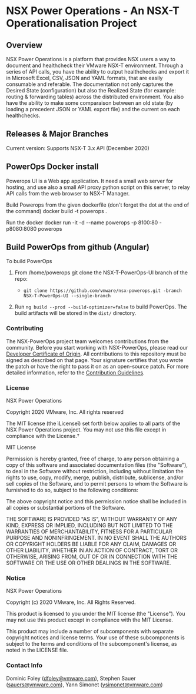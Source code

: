 # NSX Power Operations - An NSX-T Operationalisation Project


## Overview
NSX Power Operations is a platform that provides NSX users a way to document and healthcheck their VMware NSX-T environment. Through a series of API calls, you have the ability to output healthchecks and export it in Microsoft Excel, CSV, JSON and YAML formats, that are easily consumable and referable. The documentation not only captures the Desired State (configuration) but also the Realized State (for example: routing & forwarding tables) across the distributed environment.
You also have the ability to make some comparaison between an old state (by loading a precedent JSON or YAML export file) and the current on each healthchecks.


## Releases & Major Branches
Current version: Supports NSX-T 3.x API (December 2020)

## PowerOps Docker install
Powerops UI is a Web app application. It need a small web server for hosting, and use also a small API proxy python script on this server, to relay API calls from the web browser to NSX-T Manager. 

Build Powerops from the given dockerfile (don't forget the dot at the end of the command)
docker build -t powerops .

Run the docker
docker run -it -d --name powerops -p 8100:80 -p8080:8080  powerops

## Build PowerOps from github (Angular)
To build PowerOps

1. From /home/powerops git clone the NSX-T-PowerOps-UI branch of the repo:
    * `git clone https://github.com/vmware/nsx-powerops.git -branch NSX-T-PowerOps-UI --single-branch`

2. Run `ng build --prod --build-optimizer=false` to build PowerOps. The build artifacts will be stored in the `dist/` directory.


### Contributing
The NSX-PowerOps project team welcomes contributions from the community. Before you start working with NSX-PowerOps, please read our [Developer Certificate of Origin](https://cla.vmware.com/dco). All contributions to this repository must be signed as described on that page. Your signature certifies that you wrote the patch or have the right to pass it on as an open-source patch. For more detailed information, refer to the [Contribution Guidelines](CONTRIBUTING.md).

### License 
NSX Power Operations

Copyright 2020 VMware, Inc.  All rights reserved                

The MIT license (the ìLicenseî) set forth below applies to all parts of the NSX Power Operations project.  You may not use this file except in compliance with the License.†

MIT License

Permission is hereby granted, free of charge, to any person obtaining a copy of this software and associated documentation files (the "Software"), to deal in the Software without restriction, including without limitation the rights to use, copy, modify, merge, publish, distribute, sublicense, and/or sell copies of the Software, and to permit persons to whom the Software is furnished to do so, subject to the following conditions:

The above copyright notice and this permission notice shall be included in all copies or substantial portions of the Software.

THE SOFTWARE IS PROVIDED "AS IS", WITHOUT WARRANTY OF ANY KIND, EXPRESS OR IMPLIED, INCLUDING BUT NOT LIMITED TO THE WARRANTIES OF MERCHANTABILITY, FITNESS FOR A PARTICULAR PURPOSE AND NONINFRINGEMENT. IN NO EVENT SHALL THE AUTHORS OR COPYRIGHT HOLDERS BE LIABLE FOR ANY CLAIM, DAMAGES OR OTHER LIABILITY, WHETHER IN AN ACTION OF CONTRACT, TORT OR OTHERWISE, ARISING FROM, OUT OF OR IN CONNECTION WITH THE SOFTWARE OR THE USE OR OTHER DEALINGS IN THE SOFTWARE.

### Notice
NSX Power Operations

Copyright (c) 2020 VMware, Inc. All Rights Reserved. 

This product is licensed to you under the MIT license (the "License").  You may not use this product except in compliance with the MIT License.  

This product may include a number of subcomponents with separate copyright notices and license terms. Your use of these subcomponents is subject to the terms and conditions of the subcomponent's license, as noted in the LICENSE file. 

### Contact Info
Dominic Foley (dfoley@vmware.com), Stephen Sauer (sauers@vmware.com), Yann Simonet (ysimonet@vmware.com)

